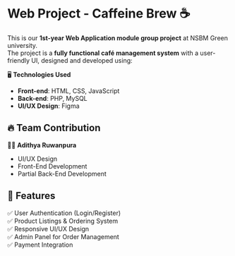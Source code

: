 # Web Project - Caffeine Brew ☕  

This is our **1st-year Web Application module group project** at NSBM Green university.  
The project is a **fully functional café management system** with a user-friendly UI, designed and developed using:  

🖥 **Technologies Used**  
- **Front-end**: HTML, CSS, JavaScript  
- **Back-end**: PHP, MySQL  
- **UI/UX Design**: Figma  

## 🔥 Team Contribution  
👩‍💻 **Adithya Ruwanpura**  
- UI/UX Design  
- Front-End Development  
- Partial Back-End Development  

## 🚀 Features  
✅ User Authentication (Login/Register)  
✅ Product Listings & Ordering System  
✅ Responsive UI/UX Design  
✅ Admin Panel for Order Management  
✅ Payment Integration  


  

